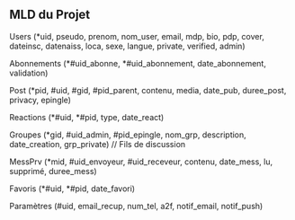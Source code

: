 ## MLD du Projet

Users (*uid, pseudo, prenom, nom_user, email, mdp, bio, pdp, cover, dateinsc, datenaiss, loca, sexe, langue, private, verified, admin)

Abonnements (*#uid_abonne, *#uid_abonnement, date_abonnement, validation)

Post (*pid, #uid, #gid, #pid_parent, contenu, media, date_pub, duree_post, privacy, epingle)

Reactions (*#uid, *#pid, type, date_react)

Groupes (*gid, #uid_admin, #pid_epingle, nom_grp, description, date_creation, grp_private) // Fils de discussion

MessPrv (*mid, #uid_envoyeur, #uid_receveur, contenu, date_mess, lu, supprimé, duree_mess)

Favoris (*#uid, *#pid, date_favori)

Paramètres (#uid, email_recup, num_tel, a2f, notif_email, notif_push)

<!--
uid : user_id
pdp : photo de profil
cover : Photo de couverture
dateinsc : Date d'inscription
pid : post_id (Un commentaire est un post avec un post parent [plus simple pour les comms de comms])
gid : groupe_id
mid : message_id
-->